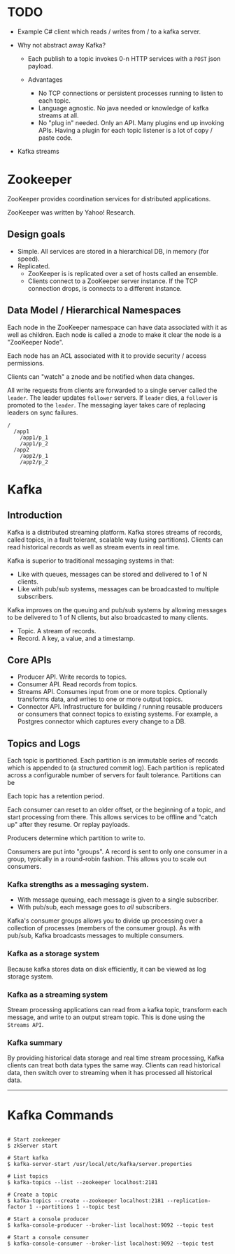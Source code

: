 # TODO

* Example C# client which reads / writes from / to a kafka server.

* Why not abstract away Kafka?

  * Each publish to a topic invokes 0-n HTTP services with a `POST` json payload.

  * Advantages
    * No TCP connections or persistent processes running to listen to each topic.
    * Language agnostic. No java needed or knowledge of kafka streams at all.
    * No "plug in" needed. Only an API. Many plugins end up invoking APIs. Having a plugin for each topic listener is a lot of copy / paste code.

* Kafka streams

# Zookeeper

ZooKeeper provides coordination services for distributed applications.

ZooKeeper was written by Yahoo! Research.


## Design goals

* Simple. All services are stored in a hierarchical DB, in memory (for speed).
* Replicated.
  * ZooKeeper is is replicated over a set of hosts called an ensemble.
  * Clients connect to a ZooKeeper server instance. If the TCP connection drops, is connects to a different instance.

## Data Model / Hierarchical Namespaces

Each node in the ZooKeeper namespace can have data associated with it as well as children. Each node is called a znode to make it clear the node is a "ZooKeeper Node".

Each node has an ACL associated with it to provide security / access permissions.

Clients can "watch" a znode and be notified when data changes.

All write requests from clients are forwarded to a single server called the `leader`. The leader updates `follower` servers. If `leader` dies, a `follower` is promoted to the `leader`. The messaging layer takes care of replacing leaders on sync failures.


```
/
  /app1
    /app1/p_1
    /app1/p_2
  /app2
    /app2/p_1
    /app2/p_2
```

# Kafka

## Introduction

Kafka is a distributed streaming platform. Kafka stores streams of records, called topics, in a fault tolerant, scalable way (using partitions). Clients can read historical records as well as stream events in real time.

Kafka is superior to traditional messaging systems in that:

* Like with queues, messages can be stored and delivered to 1 of N clients.
* Like with pub/sub systems, messages can be broadcasted to multiple subscribers.

Kafka improves on the queuing and pub/sub systems by allowing messages to be delivered to 1 of N clients, but also broadcasted to many clients.

* Topic. A stream of records.
* Record. A key, a value, and a timestamp.

## Core APIs

* Producer API. Write records to topics.
* Consumer API. Read records from topics.
* Streams API. Consumes input from one or more topics. Optionally transforms data, and writes to one or more output topics.
* Connector API. Infrastructure for building / running reusable producers or consumers that connect topics to existing systems. For example, a Postgres connector which captures every change to a DB.


## Topics and Logs

Each topic is partitioned. Each partition is an immutable series of records which is appended to (a structured commit log). Each partition is replicated across a configurable number of servers for fault tolerance. Partitions can be

Each topic has a retention period.

Each consumer can reset to an older offset, or the beginning of a topic, and start processing from there. This allows services to be offline and "catch up" after they resume. Or replay payloads.

Producers determine which partition to write to.

Consumers are put into "groups". A record is sent to only one consumer in a group, typically in a round-robin fashion. This allows you to scale out consumers.


### Kafka strengths as a messaging system.

* With message queuing, each message is given to a single subscriber.
* With pub/sub, each message goes to *all* subscribers.

Kafka's consumer groups allows you to divide up processing over a collection of processes (members of the consumer group). As with pub/sub, Kafka broadcasts messages to multiple consumers.

### Kafka as a storage system

Because kafka stores data on disk efficiently, it can be viewed as log storage system.

### Kafka as a streaming system

Stream processing applications can read from a kafka topic, transform each message, and write to an output stream topic. This is done using the `Streams API`.


### Kafka summary

By providing historical data storage and real time stream processing, Kafka clients can treat both data types the same way. Clients can read historical data, then switch over to streaming when it has processed all historical data.

-----

# Kafka Commands

```

# Start zookeeper
$ zkServer start

# Start kafka
$ kafka-server-start /usr/local/etc/kafka/server.properties

# List topics
$ kafka-topics --list --zookeeper localhost:2181

# Create a topic
$ kafka-topics --create --zookeeper localhost:2181 --replication-factor 1 --partitions 1 --topic test

# Start a console producer
$ kafka-console-producer --broker-list localhost:9092 --topic test

# Start a console consumer
$ kafka-console-consumer --broker-list localhost:9092 --topic test


```
